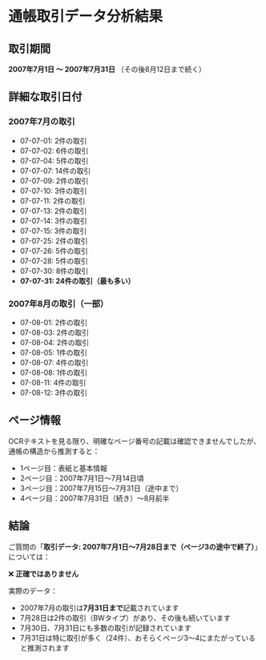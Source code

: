 # 通帳取引データ分析結果

## 取引期間
**2007年7月1日 〜 2007年7月31日** （その後8月12日まで続く）

## 詳細な取引日付

### 2007年7月の取引
- 07-07-01: 2件の取引
- 07-07-02: 6件の取引  
- 07-07-04: 5件の取引
- 07-07-07: 14件の取引
- 07-07-09: 2件の取引
- 07-07-10: 3件の取引
- 07-07-11: 2件の取引
- 07-07-13: 2件の取引
- 07-07-14: 3件の取引
- 07-07-15: 3件の取引
- 07-07-25: 2件の取引
- 07-07-26: 5件の取引
- 07-07-28: 5件の取引
- 07-07-30: 8件の取引
- **07-07-31: 24件の取引（最も多い）**

### 2007年8月の取引（一部）
- 07-08-01: 2件の取引
- 07-08-03: 2件の取引
- 07-08-04: 2件の取引
- 07-08-05: 1件の取引
- 07-08-07: 4件の取引
- 07-08-08: 1件の取引
- 07-08-11: 4件の取引
- 07-08-12: 3件の取引

## ページ情報
OCRテキストを見る限り、明確なページ番号の記載は確認できませんでしたが、通帳の構造から推測すると：
- 1ページ目：表紙と基本情報
- 2ページ目：2007年7月1日〜7月14日頃
- 3ページ目：2007年7月15日〜7月31日（途中まで）
- 4ページ目：2007年7月31日（続き）〜8月前半

## 結論
ご質問の「**取引データ: 2007年7月1日〜7月28日まで（ページ3の途中で終了）**」については：

❌ **正確ではありません**

実際のデータ：
- 2007年7月の取引は**7月31日まで**記載されています
- 7月28日は2件の取引（BWタイプ）があり、その後も続いています
- 7月30日、7月31日にも多数の取引が記録されています
- 7月31日は特に取引が多く（24件）、おそらくページ3〜4にまたがっていると推測されます